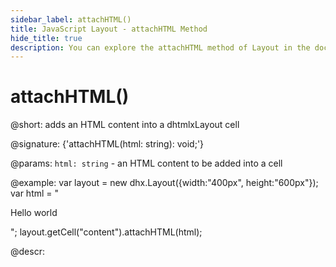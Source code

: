 ```yaml
---
sidebar_label: attachHTML()
title: JavaScript Layout - attachHTML Method 
hide_title: true
description: You can explore the attachHTML method of Layout in the documentation of the DHTMLX JavaScript UI library. Browse developer guides and API reference, try out code examples and live demos, and download a free 30-day evaluation version of DHTMLX Suite 7.
---
```

 
# attachHTML()

@short: adds an HTML content into a dhtmlxLayout cell

@signature: {'attachHTML(html: string): void;'}

@params:
`html: string` - an HTML content to be added into a cell

@example:
var layout = new dhx.Layout({width:"400px", height:"600px"});
var html = "<p>Hello world</p>";
layout.getCell("content").attachHTML(html);

@descr:
